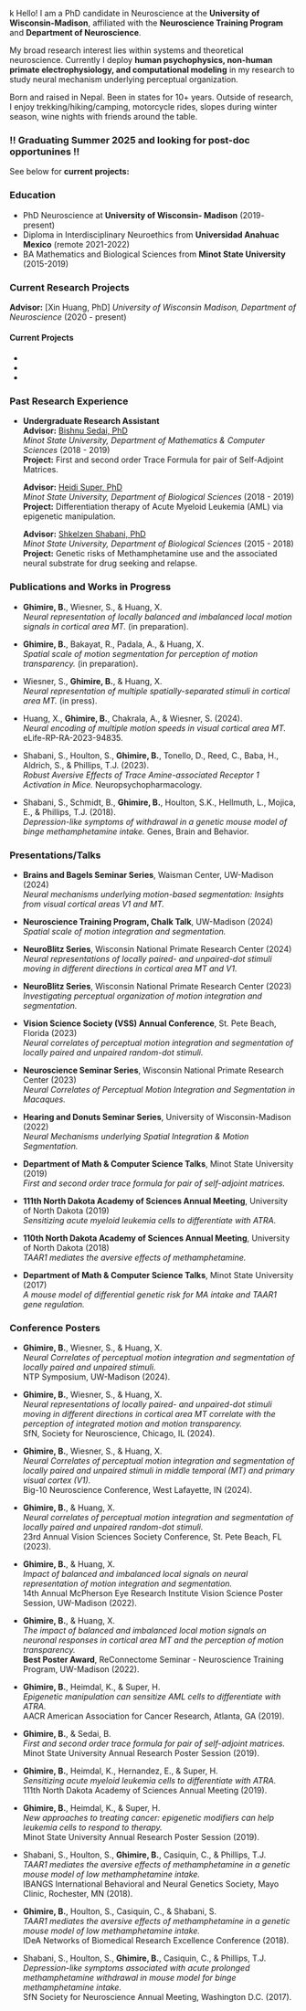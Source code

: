 

k
Hello! I am a PhD candidate in Neuroscience at the **University of Wisconsin-Madison**, affiliated with the **Neuroscience Training Program** and **Department of Neuroscience**.

My broad research interest lies within systems and theoretical neuroscience. Currently I deploy **human psychophysics, non-human primate electrophysiology, and computational modeling** in my research to study neural mechanism underlying perceptual organization. 

Born and raised in Nepal. Been in states for 10+ years. Outside of research, I enjoy trekking/hiking/camping, motorcycle rides, slopes during winter season, wine nights with friends around the table. 

### !! Graduating Summer 2025 and looking for post-doc opportunines !!

See below for **current projects:**

### Education
- PhD Neuroscience at **University of Wisconsin- Madison** (2019- present)
- Diploma in Interdisciplinary Neuroethics from **Universidad Anahuac Mexico** (remote 2021-2022)
- BA Mathematics and Biological Sciences from **Minot State University** (2015-2019)

### Current Research Projects
 **Advisor:** [Xin Huang, PhD]
  *University of Wisconsin Madison, Department of Neuroscience* (2020 - present)
  #### Current Projects
- 
-
-

 
### Past Research Experience

- **Undergraduate Research Assistant**  
  **Advisor:** [Bishnu Sedai, PhD](https://www.minotstateu.edu/mathcs/faculty-staff/math/Sedai.shtml)  
  *Minot State University, Department of Mathematics & Computer Sciences* (2018 - 2019)  
  **Project:** First and second order Trace Formula for pair of Self-Adjoint Matrices.  

  **Advisor:** [Heidi Super, PhD](https://www.minotstateu.edu/superslab/index.shtml)  
  *Minot State University, Department of Biological Sciences* (2018 - 2019)  
  **Project:** Differentiation therapy of Acute Myeloid Leukemia (AML) via epigenetic manipulation.  

  **Advisor:** [Shkelzen Shabani, PhD](https://www.gvsu.edu/bms/zeni-shabani-281.htm)  
  *Minot State University, Department of Biological Sciences* (2015 - 2018)  
  **Project:** Genetic risks of Methamphetamine use and the associated neural substrate for drug seeking and relapse.

### Publications and Works in Progress

- **Ghimire, B.**, Wiesner, S., & Huang, X.  
  *Neural representation of locally balanced and imbalanced local motion signals in cortical area MT.* (in preparation).

- **Ghimire, B.**, Bakayat, R., Padala, A., & Huang, X.  
  *Spatial scale of motion segmentation for perception of motion transparency.* (in preparation).

- Wiesner, S., **Ghimire, B.**, & Huang, X.  
  *Neural representation of multiple spatially-separated stimuli in cortical area MT.* (in press).

- Huang, X., **Ghimire, B.**, Chakrala, A., & Wiesner, S. (2024).  
  *Neural encoding of multiple motion speeds in visual cortical area MT.* eLife-RP-RA-2023-94835.

- Shabani, S., Houlton, S., **Ghimire, B.**, Tonello, D., Reed, C., Baba, H., Aldrich, S., & Phillips, T.J. (2023).  
  *Robust Aversive Effects of Trace Amine-associated Receptor 1 Activation in Mice.* Neuropsychopharmacology.

- Shabani, S., Schmidt, B., **Ghimire, B.**, Houlton, S.K., Hellmuth, L., Mojica, E., & Phillips, T.J. (2018).  
  *Depression-like symptoms of withdrawal in a genetic mouse model of binge methamphetamine intake.* Genes, Brain and Behavior.


### Presentations/Talks

- **Brains and Bagels Seminar Series**, Waisman Center, UW-Madison (2024)  
  *Neural mechanisms underlying motion-based segmentation: Insights from visual cortical areas V1 and MT.*

- **Neuroscience Training Program, Chalk Talk**, UW-Madison (2024)  
  *Spatial scale of motion integration and segmentation.*

- **NeuroBlitz Series**, Wisconsin National Primate Research Center (2024)  
  *Neural representations of locally paired- and unpaired-dot stimuli moving in different directions in cortical area MT and V1.*

- **NeuroBlitz Series**, Wisconsin National Primate Research Center (2023)  
  *Investigating perceptual organization of motion integration and segmentation.*

- **Vision Science Society (VSS) Annual Conference**, St. Pete Beach, Florida (2023)  
  *Neural correlates of perceptual motion integration and segmentation of locally paired and unpaired random-dot stimuli.*

- **Neuroscience Seminar Series**, Wisconsin National Primate Research Center (2023)  
  *Neural Correlates of Perceptual Motion Integration and Segmentation in Macaques.*

- **Hearing and Donuts Seminar Series**, University of Wisconsin-Madison (2022)  
  *Neural Mechanisms underlying Spatial Integration & Motion Segmentation.*

- **Department of Math & Computer Science Talks**, Minot State University (2019)  
  *First and second order trace formula for pair of self-adjoint matrices.*

- **111th North Dakota Academy of Sciences Annual Meeting**, University of North Dakota (2019)  
  *Sensitizing acute myeloid leukemia cells to differentiate with ATRA.*

- **110th North Dakota Academy of Sciences Annual Meeting**, University of North Dakota (2018)  
  *TAAR1 mediates the aversive effects of methamphetamine.*

- **Department of Math & Computer Science Talks**, Minot State University (2017)  
  *A mouse model of differential genetic risk for MA intake and TAAR1 gene regulation.*

### Conference Posters

- **Ghimire, B.**, Wiesner, S., & Huang, X.  
  *Neural Correlates of perceptual motion integration and segmentation of locally paired and unpaired stimuli.*  
  NTP Symposium, UW-Madison (2024).

- **Ghimire, B.**, Wiesner, S., & Huang, X.  
  *Neural representations of locally paired- and unpaired-dot stimuli moving in different directions in cortical area MT correlate with the perception of integrated motion and motion transparency.*  
  SfN, Society for Neuroscience, Chicago, IL (2024).

- **Ghimire, B.**, Wiesner, S., & Huang, X.  
  *Neural Correlates of perceptual motion integration and segmentation of locally paired and unpaired stimuli in middle temporal (MT) and primary visual cortex (V1).*  
  Big-10 Neuroscience Conference, West Lafayette, IN (2024).

- **Ghimire, B.**, & Huang, X.  
  *Neural correlates of perceptual motion integration and segmentation of locally paired and unpaired random-dot stimuli.*  
  23rd Annual Vision Sciences Society Conference, St. Pete Beach, FL (2023).

- **Ghimire, B.**, & Huang, X.  
  *Impact of balanced and imbalanced local signals on neural representation of motion integration and segmentation.*  
  14th Annual McPherson Eye Research Institute Vision Science Poster Session, UW-Madison (2022).

- **Ghimire, B.**, & Huang, X.  
  *The impact of balanced and imbalanced local motion signals on neuronal responses in cortical area MT and the perception of motion transparency.*  
  **Best Poster Award**, ReConnectome Seminar - Neuroscience Training Program, UW-Madison (2022).

- **Ghimire, B.**, Heimdal, K., & Super, H.  
  *Epigenetic manipulation can sensitize AML cells to differentiate with ATRA.*  
  AACR American Association for Cancer Research, Atlanta, GA (2019).

- **Ghimire, B.**, & Sedai, B.  
  *First and second order trace formula for pair of self-adjoint matrices.*  
  Minot State University Annual Research Poster Session (2019).

- **Ghimire, B.**, Heimdal, K., Hernandez, E., & Super, H.  
  *Sensitizing acute myeloid leukemia cells to differentiate with ATRA.*  
  111th North Dakota Academy of Sciences Annual Meeting (2019).

- **Ghimire, B.**, Heimdal, K., & Super, H.  
  *New approaches to treating cancer: epigenetic modifiers can help leukemia cells to respond to therapy.*  
  Minot State University Annual Research Poster Session (2019).

- Shabani, S., Houlton, S., **Ghimire, B.**, Casiquin, C., & Phillips, T.J.  
  *TAAR1 mediates the aversive effects of methamphetamine in a genetic mouse model of low methamphetamine intake.*  
  IBANGS International Behavioral and Neural Genetics Society, Mayo Clinic, Rochester, MN (2018).

- **Ghimire, B.**, Houlton, S., Casiquin, C., & Shabani, S.  
  *TAAR1 mediates the aversive effects of methamphetamine in a genetic mouse model of low methamphetamine intake.*  
  IDeA Networks of Biomedical Research Excellence Conference (2018).

- Shabani, S., Houlton, S., **Ghimire, B.**, Casiquin, C., & Phillips, T.J.  
  *Depression-like symptoms associated with acute prolonged methamphetamine withdrawal in mouse model for binge methamphetamine intake.*  
  SfN Society for Neuroscience Annual Meeting, Washington D.C. (2017).




